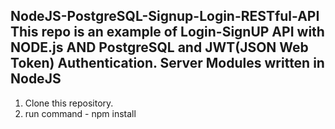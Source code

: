 NodeJS-PostgreSQL-Signup-Login-RESTful-API
This repo is an example of Login-SignUP API with NODE.js AND PostgreSQL and JWT(JSON Web Token) Authentication.
Server Modules written in NodeJS
--------------------------------
1. Clone this repository.
2. run command - npm install